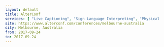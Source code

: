 ```yaml
---
layout: default
title: AlterConf
services: [ "Live Captioning", "Sign Language Interpreting", "Physical Access", "Childcare", "Restrooms: All-Gender / Gender-Neutral" ]
site: https://www.alterconf.com/conferences/melbourne-australia
city: Melbourne, Australia
from: 2017-09-24
to: 2017-09-24
---
```

